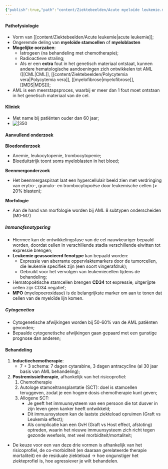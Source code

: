 ```yaml
---
{"publish":true,"path":"content/Ziektebeelden/Acute myeloïde leukemie.md","permalink":"/content/ziektebeelden/acute-myeloide-leukemie/","title":"Acute myeloïde leukemie","tags":["Interne_geneeskunde/Hematologie","Ziektebeeld","Oncologie/Hemato-oncologie"]}
---
```




#### Pathofysiologie
- Vorm van [[content/Ziektebeelden/Acute leukemie\|acute leukemie]]; 
- Ongeremde deling van **myeloïde stamcellen** of **myeloblasten** 
- **Mogelijke oorzaken**:
	- Iatrogeen (na behandeling met chemotherapie);
	- Radioactieve straling;
	- Als er een **extra** fout in het genetisch materiaal ontstaat, kunnen andere hematologische aandoeningen zich ontwikkelen tot AML ([[CML\|CML]], [[content/Ziektebeelden/Polycytemia vera\|Polycytemia vera]], [[myelofibrose\|myelofibrose]], [[MDS\|MDS]]);
- AML is een meerstapsproces, waarbij er meer dan 1 fout moet ontstaan in het genetisch materiaal van de cel. 

#### Kliniek
- Met name bij patiënten ouder dan 60 jaar;
- ![|350](https://i.imgur.com/9hJLCGU.png)





#### Aanvullend onderzoek
**Bloedonderzoek**
- Anemie, leukocytopenie, trombocytopenie;
- Bloeduitstrijk toont soms myeloblasten in het bloed;

**Beenmergonderzoek**
- Het beenmergaspiraat laat een hypercellulair beeld zien met verdringing van erytro-, granulo- en trombocytopoëse door leukemische cellen (> 20% blasten);

**Morfologie**
- Aan de hand van morfologie worden bij AML 8 subtypen onderscheiden (M0-M7)

##### Immunofenotypering
- Hiermee kan de ontwikkelingsfase van de cel nauwkeuriger bepaald worden, doordat cellen in verschillende stadia verschillende eiwitten tot expressie brengen;
- **Leukemie geassocieerd fenotype** kan bepaald worden: 
	- Expressie van aberrante oppervlaktemarkers door de tumorcellen, die leukemie specifiek zijn (een soort vingerafdruk);
	- Gebruikt voor het vervolgen van leukemiecellen tijdens de behandeling;
- Hematopoëtische stamcellen brengen **CD34** tot expressie, uitgerijpte cellen zijn CD34 negatief;
- **MPO** (myelopoeroxidase) is de belangrijkste marker om aan te tonen dat cellen van de myeloïde lijn komen. 

##### Cytogenetica
- Cytogenetische afwijkingen worden bij 50-60% van de AML patiënten gevonden;
- Bepaalde cytogenetische afwijkingen gaan gepaard met een gunstige prognose dan anderen;

#### Behandeling
1. **Inductiechemotherapie**:
	- 7 + 3 schema: 7 dagen cytarabine, 3 dagen antracycline (al 30 jaar basis van AML behandeling);
2. **Postremissietherapie**, afhankelijk van het risicoprofiel:
	1. Chemotherapie
	2. Autologe stamceltransplantatie (SCT): doel is stamcellen teruggeven, zodat je een hogere dosis chemotherapie kunt geven;
	3. Allogene SCT: 
		- Je geeft het immuunsysteem van een persoon die tot dusver in zijn leven geen kanker heeft ontwikkeld;
		- Dit immuunsysteem kan de laatste ziekteload opruimen (Graft vs Leukemia effect);
		- Als complicatie kan een GvH (Graft vs Host effect, afstoting) optreden, waarin het nieuwe immuunsysteem zich richt tegen gezonde weefsels, met veel morbiditeit/mortaliteit;
- De keuze voor een van deze drie vormen is afhankelijk van het risicoprofiel, de co-morbiditeit (en daaraan gerelateerde therapie mortaliteit) en de residuale ziekteload -> hoe ongunstiger het ziekteprofiel is, hoe agressiever je wilt behandelen. 




